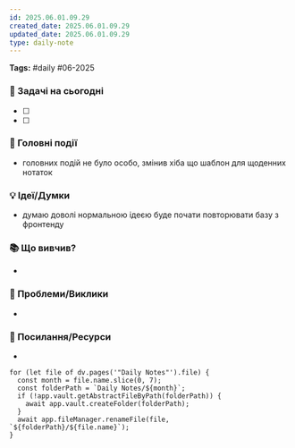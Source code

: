 ```yaml
---
id: 2025.06.01.09.29
created_date: 2025.06.01.09.29
updated_date: 2025.06.01.09.29
type: daily-note
---
```

**Tags:** #daily #06-2025  

### 🎯 Задачі на сьогодні  
- [ ] 
- [ ]  

### 📌 Головні події  
-  головних подій не було особо, змінив хіба що шаблон для щоденних нотаток

### 💡 Ідеї/Думки  
-  думаю доволі нормальною ідеєю буде почати повторювати базу з фронтенду

### 📚 Що вивчив?  
-  

### 🤔 Проблеми/Виклики  
-  

### 🔗 Посилання/Ресурси  
-
```dataviewjs  
for (let file of dv.pages('"Daily Notes"').file) {  
  const month = file.name.slice(0, 7);  
  const folderPath = `Daily Notes/${month}`;  
  if (!app.vault.getAbstractFileByPath(folderPath)) {  
    await app.vault.createFolder(folderPath);  
  }  
  await app.fileManager.renameFile(file, `${folderPath}/${file.name}`);  
}  
```
